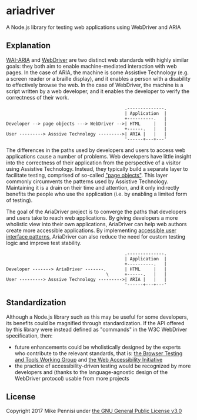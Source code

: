 # ariadriver

A Node.js library for testing web applications using WebDriver and ARIA

## Explanation

[WAI-ARIA](https://w3c.github.io/aria/) and
[WebDriver](https://w3c.github.io/webdriver/) are two distinct web standards
with highly similar goals: they both aim to enable machine-mediated interaction
with web pages. In the case of ARIA, the machine is some Assistive Technology
(e.g. a screen reader or a braille display), and it enables a person with a
disability to effectively browse the web. In the case of WebDriver, the machine
is a script written by a web developer, and it enables the developer to verify
the correctness of their work.

                                                 .--------------.
                                                 | Application  |
                                                 +----------.   |
    Developer --> page objects ---> WebDriver -->| HTML     |   |
                                                 +------.   |   |
    User ---------> Asssive Technology --------->| ARIA |   |   |
                                                 '------+---+---'

The differences in the paths used by developers and users to access web
applications cause a number of problems. Web developers have little
insight into the correctness of their application from the perspective
of a visitor using Assistive Technology. Instead, they typically build a
separate layer to facilitate testing, comprised of so-called ["page
objects"](http://elementalselenium.com/tips/7-use-a-page-object). This
layer commonly circumvents the patterns used by Assistive Technology.
Maintaining it is a drain on their time and attention, and it only
indirectly benefits the people who use the application (i.e. by enabling
a limited form of testing).

The goal of the AriaDriver project is to converge the paths that developers and
users take to reach web applications. By giving developers a more wholistic
view into their own applications, AriaDriver can help web authors create more
accessible applications. By implementing [accessible user interface
patterns](https://w3c.github.io/aria-practices/), AriaDriver can also reduce
the need for custom testing logic and improve test stability.

                                                 .--------------.
                                                 | Application  |
                                                 +----------.   |
    Developer -------> AriaDriver -------.       | HTML     |   |
                                          \      +------.   |   |
    User ---------> Asssive Technology --------->| ARIA |   |   |
                                                 '------+---+---'

## Standardization

Although a Node.js library such as this may be useful for some developers, its
benefits could be magnified through standardization. If the API offered by this
library were instead defined as "commands" in the W3C WebDriver specification,
then:

- future enhancements could be wholistically designed by the experts who
  contribute to the relevant standards, that is: [the Browser Testing and Tools
  Working Group](https://www.w3.org/testing/browser/) and [the Web
  Accessibility Initiative](https://www.w3.org/WAI/)
- the practice of accessibility-driven testing would be recognized by more
  developers and (thanks to the language-agnostic design of the WebDriver
  protocol) usable from more projects

## License

Copyright 2017 Mike Pennisi under [the GNU General Public License
v3.0](https://www.gnu.org/licenses/gpl-3.0.html)
